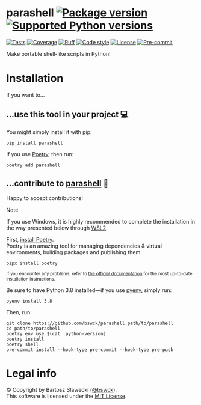 # parashell [![Package version](https://img.shields.io/pypi/v/parashell?label=PyPI)](https://pypi.org/project/parashell) [![Supported Python versions](https://img.shields.io/pypi/pyversions/parashell.svg?logo=python&label=Python)](https://pypi.org/project/parashell)
[![Tests](https://github.com/bswck/parashell/actions/workflows/test.yml/badge.svg)](https://github.com/bswck/parashell/actions/workflows/test.yml)
[![Coverage](https://coverage-badge.samuelcolvin.workers.dev/bswck/parashell.svg)](https://coverage-badge.samuelcolvin.workers.dev/redirect/bswck/parashell)
[![Ruff](https://img.shields.io/endpoint?url=https://raw.githubusercontent.com/astral-sh/ruff/main/assets/badge/v2.json)](https://github.com/astral-sh/ruff)
[![Code style](https://img.shields.io/badge/code%20style-black-000000.svg?label=Code%20style)](https://github.com/psf/black)
[![License](https://img.shields.io/github/license/bswck/parashell.svg?label=License)](https://github.com/bswck/parashell/blob/HEAD/LICENSE)
[![Pre-commit](https://img.shields.io/badge/pre--commit-enabled-brightgreen?logo=pre-commit&logoColor=white)](https://github.com/pre-commit/pre-commit)

Make portable shell-like scripts in Python!


# Installation
If you want to…


## …use this tool in your project 💻
You might simply install it with pip:

    pip install parashell

If you use [Poetry](https://python-poetry.org/), then run:

    poetry add parashell

## …contribute to [parashell](https://github.com/bswck/parashell) 🚀

Happy to accept contributions!

> [!Note]
> If you use Windows, it is highly recommended to complete the installation in the way presented below through [WSL2](https://learn.microsoft.com/en-us/windows/wsl/install).

First, [install Poetry](https://python-poetry.org/docs/#installation).<br/>
Poetry is an amazing tool for managing dependencies & virtual environments, building packages and publishing them.

    pipx install poetry

<sub>If you encounter any problems, refer to [the official documentation](https://python-poetry.org/docs/#installation) for the most up-to-date installation instructions.</sub>

Be sure to have Python 3.8 installed—if you use [pyenv](https://github.com/pyenv/pyenv#readme), simply run:

    pyenv install 3.8

Then, run:

    git clone https://github.com/bswck/parashell path/to/parashell
    cd path/to/parashell
    poetry env use $(cat .python-version)
    poetry install
    poetry shell
    pre-commit install --hook-type pre-commit --hook-type pre-push


# Legal info
© Copyright by Bartosz Sławecki ([@bswck](https://github.com/bswck)).<br />This software is licensed under the [MIT License](https://github.com/bswck/parashell/blob/main/LICENSE).

